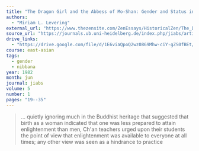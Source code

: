 ```yaml
---
title: "The Dragon Girl and the Abbess of Mo-Shan: Gender and Status in the Ch’an Buddhist Tradition"
authors:
  - "Miriam L. Levering"
external_url: "https://www.thezensite.com/ZenEssays/HistoricalZen/The_Dragon-Girl-and-the-Abbess-of-Mo-Shan.pdf"
source_url: "https://journals.ub.uni-heidelberg.de/index.php/jiabs/article/download/8561/2468"
drive_links:
  - "https://drive.google.com/file/d/1E6viaQpoQ2wz0869Mhw-ciY-gZS0fBEt/view?usp=drivesdk"
course: east-asian
tags:
  - gender
  - nibbana
year: 1982
month: jun
journal: jiabs
volume: 5
number: 1
pages: "19--35"
---
```


> … quietly  ignoring  much  in  the  Buddhist  heritage  that  suggested  that  birth  as  a  woman  indicated  that  one  was  less  prepared  to  attain  enlightenment  than  men, Ch'an  teachers  urged  upon  their  students  the  point  of  view  that  enlightenment was  available  to  everyone  at  all  times;  any  other  view  was  seen  as  a  hindrance  to  practice

